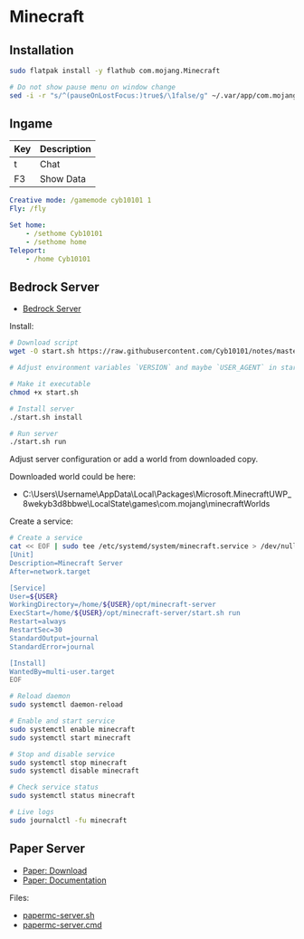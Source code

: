 # Minecraft

## Installation

```bash
sudo flatpak install -y flathub com.mojang.Minecraft

# Do not show pause menu on window change
sed -i -r "s/^(pauseOnLostFocus:)true$/\1false/g" ~/.var/app/com.mojang.Minecraft/.minecraft/options.txt
```

## Ingame

| Key  | Description |
| ---- | ----------- |
| t    | Chat        |
| F3   | Show Data   |

```yaml
Creative mode: /gamemode cyb10101 1
Fly: /fly

Set home:
    - /sethome Cyb10101
    - /sethome home
Teleport:
    - /home Cyb10101
```

## Bedrock Server

* [Bedrock Server](https://www.minecraft.net/de-de/download/server/bedrock)

Install:

```bash
# Download script
wget -O start.sh https://raw.githubusercontent.com/Cyb10101/notes/master/Games/Minecraft/bedrock-start.sh

# Adjust environment variables `VERSION` and maybe `USER_AGENT` in start.sh

# Make it executable
chmod +x start.sh

# Install server
./start.sh install

# Run server
./start.sh run
```

Adjust server configuration or add a world from downloaded copy.

Downloaded world could be here:

* C:\Users\Username\AppData\Local\Packages\Microsoft.MinecraftUWP_8wekyb3d8bbwe\LocalState\games\com.mojang\minecraftWorlds

Create a service:

```bash
# Create a service
cat << EOF | sudo tee /etc/systemd/system/minecraft.service > /dev/null
[Unit]
Description=Minecraft Server
After=network.target

[Service]
User=${USER}
WorkingDirectory=/home/${USER}/opt/minecraft-server
ExecStart=/home/${USER}/opt/minecraft-server/start.sh run
Restart=always
RestartSec=30
StandardOutput=journal
StandardError=journal

[Install]
WantedBy=multi-user.target
EOF

# Reload daemon
sudo systemctl daemon-reload

# Enable and start service
sudo systemctl enable minecraft
sudo systemctl start minecraft

# Stop and disable service
sudo systemctl stop minecraft
sudo systemctl disable minecraft

# Check service status
sudo systemctl status minecraft

# Live logs
sudo journalctl -fu minecraft
```

## Paper Server

* [Paper: Download](https://papermc.io/downloads/paper)
* [Paper: Documentation](https://docs.papermc.io/paper)

Files:

* [papermc-server.sh](papermc-server.sh)
* [papermc-server.cmd](papermc-server.cmd)

